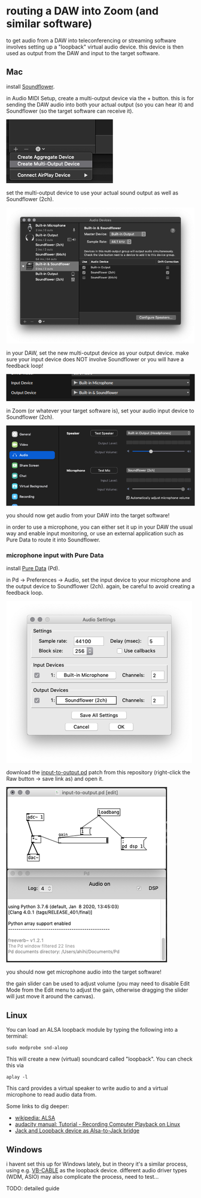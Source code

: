 # routing a DAW into Zoom (and similar software)

to get audio from a DAW into teleconferencing or streaming software involves setting up a "loopback" virtual audio device. this device is then used as output from the DAW and input to the target software.

## Mac

install [Soundflower](https://github.com/mattingalls/Soundflower/releases).

in Audio MIDI Setup, create a multi-output device via the + button. this is for sending the DAW audio into both your actual output (so you can hear it) and Soundflower (so the target software can receive it).

![creating the multi-output-device](media/create-multi-output-device.png)

set the multi-output device to use your actual sound output as well as Soundflower (2ch).

![setting up the multi-output device](media/multi-output-device.png)

in your DAW, set the new multi-output device as your output device. make sure your input device does NOT involve Soundflower or you will have a feedback loop!

![screenshot of Bitwig audio device settings](media/daw-io.png)

in Zoom (or whatever your target software is), set your audio input device to Soundflower (2ch).

![screenshot of Zoom audio settings](media/zoom-io.png)

you should now get audio from your DAW into the target software!

in order to use a microphone, you can either set it up in your DAW the usual way and enable input monitoring, or use an external application such as Pure Data to route it into Soundflower.

### microphone input with Pure Data

install [Pure Data](https://puredata.info/) (Pd).

in Pd -> Preferences -> Audio, set the input device to your microphone and the output device to Soundflower (2ch). again, be careful to avoid creating a feedback loop.

![screenshot of Pure Data audio settings](media/pd-io.png)

download the [input-to-output.pd](input-to-output.pd) patch from this repository (right-click the Raw button -> save link as) and open it.

![screenshot of Pure Data patch](media/pd-patch.png)

you should now get microphone audio into the target software!

the gain slider can be used to adjust volume (you may need to disable Edit Mode from the Edit menu to adjust the gain, otherwise dragging the slider will just move it around the canvas).

## Linux

You can load an ALSA loopback module by typing the following into a terminal:
```
sudo modprobe snd-aloop
```
This will create a new (virtual) soundcard called "loopback". You can check this via
```
aplay -l
```
This card provides a virtual speaker to write audio to and a virtual microphone to read audio data from.

Some links to dig deeper:
* [wikipedia: ALSA](https://en.wikipedia.org/wiki/Advanced_Linux_Sound_Architecture)
* [audacity manual: Tutorial - Recording Computer Playback on Linux](https://manual.audacityteam.org/man/tutorial_recording_computer_playback_on_linux.html)
* [Jack and Loopback device as Alsa-to-Jack bridge](https://alsa.opensrc.org/Jack_and_Loopback_device_as_Alsa-to-Jack_bridge)

## Windows

i havent set this up for Windows lately, but in theory it's a similar process, using e.g. [VB-CABLE](https://www.vb-audio.com/Cable/) as the loopback device. different audio driver types (WDM, ASIO) may also complicate the process, need to test...

TODO: detailed guide
